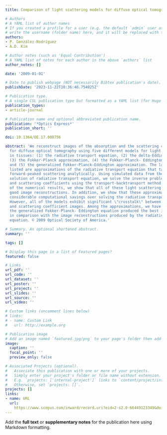 ```yaml
---
title: Comparison of light scattering models for diffuse optical tomography

# Authors
# A YAML list of author names
# If you created a profile for a user (e.g. the default `admin` user at `content/authors/admin/`), 
# write the username (folder name) here, and it will be replaced with their full name and linked to their profile.
authors:
- P. González-Rodríguez
- A.D. Kim

# Author notes (such as 'Equal Contribution')
# A YAML list of notes for each author in the above `authors` list
author_notes: []

date: '2009-01-01'

# Date to publish webpage (NOT necessarily Bibtex publication's date).
publishDate: '2023-11-22T10:36:46.754025Z'

# Publication type.
# A single CSL publication type but formatted as a YAML list (for Hugo requirements).
publication_types:
- article-journal

# Publication name and optional abbreviated publication name.
publication: '*Optics Express*'
publication_short: ''

doi: 10.1364/OE.17.008756

abstract: 'We reconstruct images of the absorption and the scattering coefficients
  for diffuse optical tomography using five different models for light propagation
  in tissues: (1) the radiative transport equation, (2) the delta-Eddington approximation,
  (3) the Fokker-Planck approximation, (4) the Fokker-Planck- Eddington approximation
  and (5) the generalized Fokker-Planck-Eddington approximation. The last four models
  listed are approximations of the radiative transport equation that take into account
  forward-peaked scattering analytically. Using simulated data from the numerical
  solution of radiative transport equation, we solve the inverse problem for the absorption
  and scattering coefficients using the transport-backtransport method. Through comparison
  of the numerical results, we show that all of these light scattering models produce
  good image reconstructions. In addition, we show that these approximations afford
  considerable computational savings over solving the radiative transport equation.
  However, all of the models exhibit significant \"crosstalk\" between absorption
  and scattering coefficient images. Among the approximations, we have found that
  the generalized Fokker-Planck- Eddington equation produced the best image reconstructions
  in comparison with the image reconstructions produced by the radiative transport
  equation. © 2009 Optical Society of America.'

# Summary. An optional shortened abstract.
summary: ''

tags: []

# Display this page in a list of Featured pages?
featured: false

# Links
url_pdf: ''
url_code: ''
url_dataset: ''
url_poster: ''
url_project: ''
url_slides: ''
url_source: ''
url_video: ''

# Custom links (uncomment lines below)
# links:
# - name: Custom Link
#   url: http://example.org

# Publication image
# Add an image named `featured.jpg/png` to your page's folder then add a caption below.
image:
  caption: ''
  focal_point: ''
  preview_only: false

# Associated Projects (optional).
#   Associate this publication with one or more of your projects.
#   Simply enter your project's folder or file name without extension.
#   E.g. `projects: ['internal-project']` links to `content/project/internal-project/index.md`.
#   Otherwise, set `projects: []`.
projects: []
links:
- name: URL
  url: 
    https://www.scopus.com/inward/record.uri?eid=2-s2.0-66449123349&doi=10.1364%2fOE.17.008756&partnerID=40&md5=7cbfb23179073f1648059951b6f7c52d
---
```


Add the **full text** or **supplementary notes** for the publication here using Markdown formatting.

